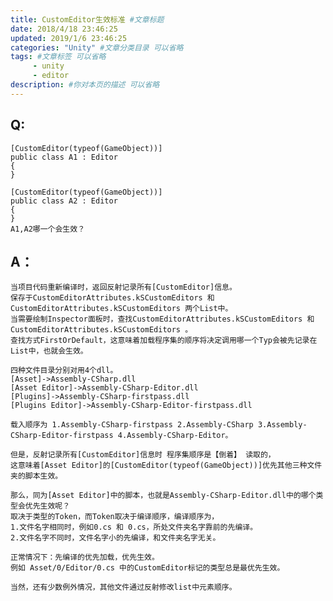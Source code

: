 ```yaml
---
title: CustomEditor生效标准 #文章标题
date: 2018/4/18 23:46:25
updated: 2019/1/6 23:46:25
categories: "Unity" #文章分类目录 可以省略
tags: #文章标签 可以省略
     - unity
     - editor
description: #你对本页的描述 可以省略
---
```


## Q:

    [CustomEditor(typeof(GameObject))]
    public class A1 : Editor
    {
    }

    [CustomEditor(typeof(GameObject))]
    public class A2 : Editor
    {
    }
    A1,A2哪一个会生效？

<!-- more -->

## A：

    当项目代码重新编译时，返回反射记录所有[CustomEditor]信息。
    保存于CustomEditorAttributes.kSCustomEditors 和CustomEditorAttributes.kSCustomEditors 两个List中。
    当需要绘制Inspector面板时，查找CustomEditorAttributes.kSCustomEditors 和CustomEditorAttributes.kSCustomEditors 。
    查找方式FirstOrDefault，这意味着加载程序集的顺序将决定调用哪一个Typ会被先记录在List中，也就会生效。

    四种文件目录分别对用4个dll。
    [Asset]->Assembly-CSharp.dll
    [Asset Editor]->Assembly-CSharp-Editor.dll
    [Plugins]->Assembly-CSharp-firstpass.dll
    [Plugins Editor]->Assembly-CSharp-Editor-firstpass.dll

    载入顺序为 1.Assembly-CSharp-firstpass 2.Assembly-CSharp 3.Assembly-CSharp-Editor-firstpass 4.Assembly-CSharp-Editor。

    但是，反射记录所有[CustomEditor]信息时 程序集顺序是【倒着】 读取的，
    这意味着[Asset Editor]的[CustomEditor(typeof(GameObject))]优先其他三种文件夹的脚本生效。

    那么，同为[Asset Editor]中的脚本，也就是Assembly-CSharp-Editor.dll中的哪个类型会优先生效呢？
    取决于类型的Token，而Token取决于编译顺序，编译顺序为，
    1.文件名字相同时，例如0.cs 和 0.cs，所处文件夹名字靠前的先编译。
    2.文件名字不同时，文件名字小的先编译，和文件夹名字无关。

    正常情况下：先编译的优先加载，优先生效。
    例如 Asset/0/Editor/0.cs 中的CustomEditor标记的类型总是最优先生效。

    当然，还有少数例外情况，其他文件通过反射修改list中元素顺序。